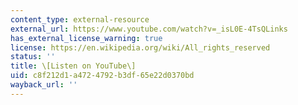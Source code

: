 ```yaml
---
content_type: external-resource
external_url: https://www.youtube.com/watch?v=_isL0E-4TsQLinks
has_external_license_warning: true
license: https://en.wikipedia.org/wiki/All_rights_reserved
status: ''
title: \[Listen on YouTube\]
uid: c8f212d1-a472-4792-b3df-65e22d0370bd
wayback_url: ''
---
```

